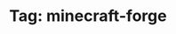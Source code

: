 ---
layout: tagindex
title: "Tag: minecraft-forge"
tag: minecraft-forge
description: Minecraft Forge is a modding API for Minecraft. It features a powerful mod loader and a hook-based API.
---